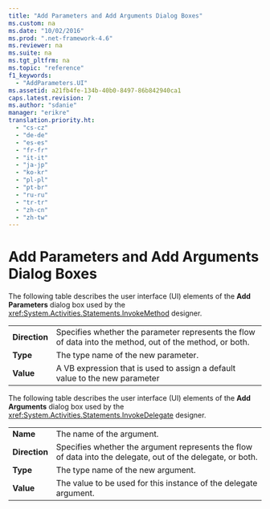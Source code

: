 ```yaml
---
title: "Add Parameters and Add Arguments Dialog Boxes"
ms.custom: na
ms.date: "10/02/2016"
ms.prod: ".net-framework-4.6"
ms.reviewer: na
ms.suite: na
ms.tgt_pltfrm: na
ms.topic: "reference"
f1_keywords: 
  - "AddParameters.UI"
ms.assetid: a21fb4fe-134b-40b0-8497-86b842940ca1
caps.latest.revision: 7
ms.author: "sdanie"
manager: "erikre"
translation.priority.ht: 
  - "cs-cz"
  - "de-de"
  - "es-es"
  - "fr-fr"
  - "it-it"
  - "ja-jp"
  - "ko-kr"
  - "pl-pl"
  - "pt-br"
  - "ru-ru"
  - "tr-tr"
  - "zh-cn"
  - "zh-tw"
---
```

# Add Parameters and Add Arguments Dialog Boxes
The following table describes the user interface (UI) elements of the **Add Parameters** dialog box used by the <xref:System.Activities.Statements.InvokeMethod> designer.  
  
|||  
|-|-|  
|**Direction**|Specifies whether the parameter represents the flow of data into the method, out of the method, or both.|  
|**Type**|The type name of the new parameter.|  
|**Value**|A VB expression that is used to assign a default value to the new parameter|  
  
 The following table describes the user interface (UI) elements of the **Add Arguments** dialog box used by the <xref:System.Activities.Statements.InvokeDelegate> designer.  
  
|||  
|-|-|  
|**Name**|The name of the argument.|  
|**Direction**|Specifies whether the argument represents the flow of data into the delegate, out of the delegate, or both.|  
|**Type**|The type name of the new argument.|  
|**Value**|The value to be used for this instance of the delegate argument.|